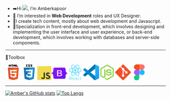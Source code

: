 - ➡️Hi <img src ="https://raw.githubusercontent.com/MartinHeinz/MartinHeinz/master/wave.gif" width="30px">, I’m Amberkapoor
- 👀 I’m interested in **Web Development** roles and UX Designer.
- 📜I create tech content, mostly about web development and Javascript.
- 📓Specialization in front-end development, which involves designing and implementing the user interface and user experience, or back-end development, which involves        working with databases and server-side components.
---

 🧰Toolbox
 
 <img src= "https://github.com/devicons/devicon/blob/master/icons/html5/html5-original-wordmark.svg" alt="HTML Logo" width="50" height="50"/><img src="https://github.com/devicons/devicon/blob/master/icons/css3/css3-original-wordmark.svg" alt="CSS Logo" width="50" height="50"/><img src="https://github.com/devicons/devicon/blob/master/icons/javascript/javascript-original.svg" alt="JavaScript Logo" width="45" height="45"/><img src= "https://github.com/devicons/devicon/blob/master/icons/bootstrap/bootstrap-original.svg" alt="Bootstrap Logo" width="50" height="45"/><img src="https://github.com/devicons/devicon/blob/master/icons/react/react-original-wordmark.svg" alt="React Logo" width="50" height="50"/><img src="https://github.com/devicons/devicon/blob/master/icons/vscode/vscode-original.svg" alt="Visual Studio Code Logo" width="50" height="50"/><img src="https://github.com/devicons/devicon/blob/master/icons/nodejs/nodejs-original.svg" alt="Nodejs Logo" width="50" height="50"/><img src="https://github.com/devicons/devicon/blob/master/icons/git/git-original.svg" alt="Git Logo" width="50" height="50"/><img src="https://github.com/devicons/devicon/blob/master/icons/figma/figma-original.svg" alt="Figma" width="50" height="50"/>
 
 ---
 
 [![Amber's GitHub stats](https://github-readme-stats.vercel.app/api?username=amberkapoor)](https://github.com/amberkapoor/github-readme-stats)       [![Top Langs](https://github-readme-stats.vercel.app/api/top-langs/?username=amberkapoor&layout=compact&hide=php,java)](https://github.com/amberkapoor/github-readme-stats)
<!---
Amberkapoor/Amberkapoor is a ✨ special ✨ repository because its `README.md` (this file) appears on your GitHub profile.
You can click the Preview link to take a look at your changes.
--->
